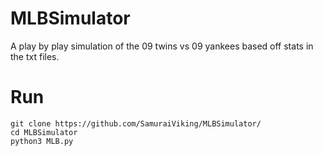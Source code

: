 # MLBSimulator

A play by play simulation of the 09 twins vs 09 yankees based off stats in the txt files.

# Run

```
git clone https://github.com/SamuraiViking/MLBSimulator/
cd MLBSimulator
python3 MLB.py
```
